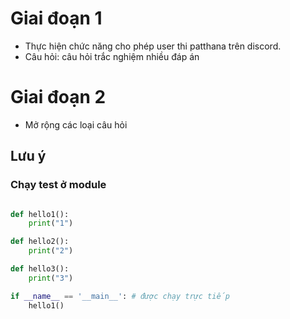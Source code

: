 # Giai đoạn 1

- Thực hiện chức năng cho phép user thi patthana trên discord. 
- Câu hỏi: câu hỏi trắc nghiệm nhiều đáp án

# Giai đoạn 2

- Mở rộng các loại câu hỏi

## Lưu ý

### Chạy test ở module 
```python

def hello1():
    print("1")

def hello2():
    print("2")

def hello3():
    print("3")

if __name__ == '__main__': # được chạy trực tiếp
    hello1()
```